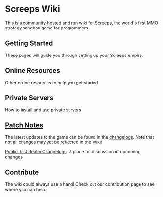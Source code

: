 # Screeps Wiki

This is a community-hosted and run wiki for [Screeps](https://screeps.com/), the world's first MMO strategy sandbox game for programmers.

## Getting Started

These pages will guide you through setting up your Screeps empire.

## Online Resources

Other online resources to help you get started

## Private Servers

How to install and use private servers

## [Patch Notes](https://support.screeps.com/hc/en-us/sections/201094082-Changelogs)

The latest updates to the game can be found in the [changelogs](https://support.screeps.com/hc/en-us/sections/201094082-Changelogs). Note that not all changes may yet be reflected in the Wiki!

[Public Test Realm Changelogs](https://support.screeps.com/hc/en-us/community/topics/200416541-Public-Test-Realm). A place for discussion of upcoming changes.

## Contribute

The wiki could always use a hand! Check out our contribution page to see where you can help.
